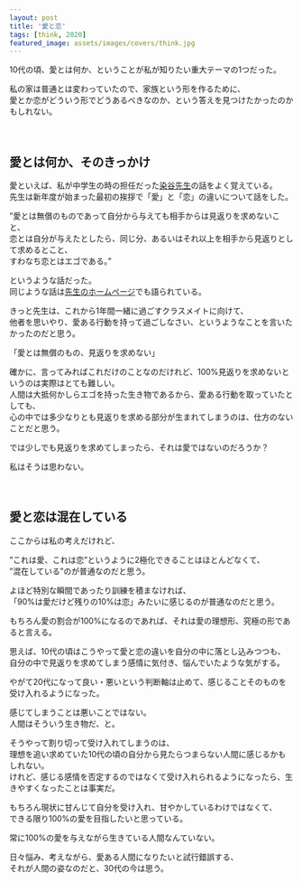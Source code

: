 ```yaml
---
layout: post
title: '愛と恋'
tags: [think, 2020]
featured_image: assets/images/covers/think.jpg
---
```


10代の頃、愛とは何か、ということが私が知りたい重大テーマの1つだった。  

私の家は普通とは変わっていたので、家族という形を作るために、  
愛とか恋がどういう形でどうあるべきなのか、という答えを見つけたかったのかもしれない。  
<br>
<br>

## 愛とは何か、そのきっかけ

愛といえば、私が中学生の時の担任だった[染谷先生](http://www.asahi-net.or.jp/~TY3K-SMY/index.html)の話をよく覚えている。  
先生は新年度が始まった最初の挨拶で「愛」と「恋」の違いについて話をした。  

”愛とは無償のものであって自分から与えても相手からは見返りを求めないこと、  
恋とは自分が与えたとしたら、同じ分、あるいはそれ以上を相手から見返りとして求めるとこと、  
すわなち恋とはエゴである。”  

というような話だった。  
同じような話は[先生のホームページ](http://www.asahi-net.or.jp/~TY3K-SMY/essay22.html)でも語られている。  

きっと先生は、これから1年間一緒に過ごすクラスメイトに向けて、  
他者を思いやり、愛ある行動を持って過ごしなさい、というようなことを言いたかったのだと思う。  

「愛とは無償のもの、見返りを求めない」  

確かに、言ってみればこれだけのことなのだけれど、100%見返りを求めないというのは実際はとても難しい。  
人間は大抵何かしらエゴを持った生き物であるから、愛ある行動を取っていたとしても、  
心の中では多少なりとも見返りを求める部分が生まれてしまうのは、仕方のないことだと思う。  

では少しでも見返りを求めてしまったら、それは愛ではないのだろうか？  

私はそうは思わない。  
<br>
<br>

## 愛と恋は混在している

ここからは私の考えだけれど、  

”これは愛、これは恋”というように2極化できることはほとんどなくて、  
”混在している”のが普通なのだと思う。  

よほど特別な瞬間であったり訓練を積まなければ、  
「90%は愛だけど残りの10%は恋」みたいに感じるのが普通なのだと思う。  

もちろん愛の割合が100%になるのであれば、それは愛の理想形、究極の形であると言える。  

思えば、10代の頃はこうやって愛と恋の違いを自分の中に落とし込みつつも、  
自分の中で見返りを求めてしまう感情に気付き、悩んでいたような気がする。  

やがて20代になって良い・悪いという判断軸は止めて、感じることそのものを受け入れるようになった。  

感じてしまうことは悪いことではない。  
人間はそういう生き物だ、と。  

そうやって割り切って受け入れてしまうのは、  
理想を追い求めていた10代の頃の自分から見たらつまらない人間に感じるかもしれない。  
けれど、感じる感情を否定するのではなくて受け入れられるようになったら、生きやすくなったことは事実だ。  

もちろん現状に甘んじて自分を受け入れ、甘やかしているわけではなくて、  
できる限り100%の愛を目指したいと思っている。  

常に100%の愛を与えながら生きている人間なんていない。  

日々悩み、考えながら、愛ある人間になりたいと試行錯誤する、  
それが人間の姿なのだと、30代の今は思う。